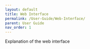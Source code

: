 ```yaml
---
layout: default
title: Web Interface
permalink: /User-Guide/Web-Interface/
parent: User Guide
nav_order: 1
---
```



Explanation of the web interface